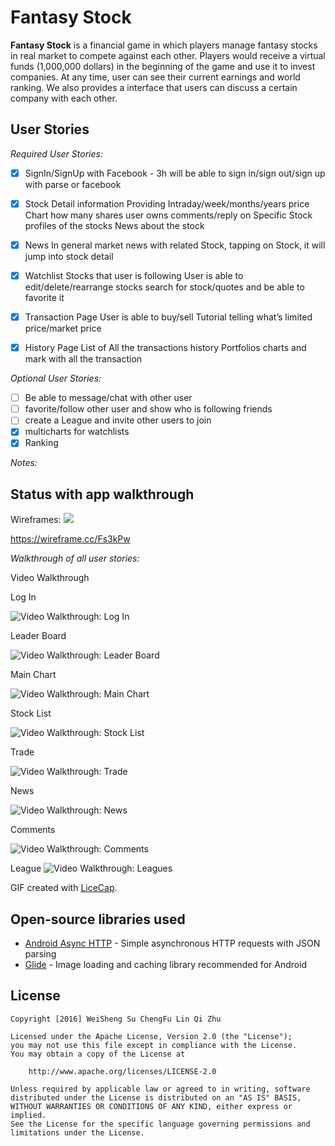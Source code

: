 # Fantasy Stock

**Fantasy Stock** is a financial game in which players manage fantasy stocks in real market to compete against each other. Players would receive a virtual funds (1,000,000 dollars) in the beginning of the game and use it to invest companies. At any time, user can see their current earnings and world ranking. We also provides a interface that users can discuss a certain company with each other.

## User Stories

*Required User Stories:*
* [x] SignIn/SignUp with Facebook - 3h
will be able to sign in/sign out/sign up with parse or facebook
* [x] Stock Detail information
Providing Intraday/week/months/years price Chart
how many shares user owns
comments/reply on Specific Stock
profiles of the stocks
News about the stock
* [x] News
In general market news with related Stock, tapping on Stock, it will jump into stock detail
* [x] Watchlist
Stocks that user is following
User is able to edit/delete/rearrange stocks
search for stock/quotes and be able to favorite it
* [x] Transaction Page
User is able to buy/sell
Tutorial telling what’s limited price/market price
* [x] History Page
List of All the transactions history 
Portfolios charts and mark with all the transaction 


*Optional User Stories:*
* [ ] Be able to message/chat with other user
* [ ] favorite/follow other user and show who is following friends
* [ ] create a League and invite other users to join
* [x] multicharts for watchlists
* [x] Ranking

*Notes:*

## Status with app walkthrough

Wireframes: 
<img src="https://cloud.githubusercontent.com/assets/7560784/13485320/6719052e-e0bb-11e5-8873-64e7b7571936.png">

https://wireframe.cc/Fs3kPw

*Walkthrough of all user stories:*

Video Walkthrough

Log In

<img src='rec.login.gif' title='Video Walkthrough: Log In' width='' alt='Video Walkthrough: Log In' />

Leader Board

<img src='rec.leaderboard.gif' title='Video Walkthrough: Leader Board' width='' alt='Video Walkthrough: Leader Board' />

Main Chart

<img src='rec.mainchart.gif' title='Video Walkthrough: Main Chart' width='' alt='Video Walkthrough: Main Chart' />

Stock List

<img src='rec.stocklist.gif' title='Video Walkthrough: Stock List' width='' alt='Video Walkthrough: Stock List' />

Trade

<img src='rec.trade.gif' title='Video Walkthrough: Trade' width='' alt='Video Walkthrough: Trade' />

News

<img src='rec.news.gif' title='Video Walkthrough: News' width='' alt='Video Walkthrough: News' />

Comments

<img src='rec.comments.gif' title='Video Walkthrough: Comments' width='' alt='Video Walkthrough: Comments' />

League
<img src='rec.league.gif' title='Video Walkthrough: Comments' width='' alt='Video Walkthrough: Leagues' />

GIF created with [LiceCap](http://www.cockos.com/licecap/).


## Open-source libraries used

- [Android Async HTTP](https://github.com/loopj/android-async-http) - Simple asynchronous HTTP requests with JSON parsing
- [Glide](https://github.com/bumptech/glide/) - Image loading and caching library recommended for Android

## License

    Copyright [2016] WeiSheng Su ChengFu Lin Qi Zhu

    Licensed under the Apache License, Version 2.0 (the "License");
    you may not use this file except in compliance with the License.
    You may obtain a copy of the License at

        http://www.apache.org/licenses/LICENSE-2.0

    Unless required by applicable law or agreed to in writing, software
    distributed under the License is distributed on an "AS IS" BASIS,
    WITHOUT WARRANTIES OR CONDITIONS OF ANY KIND, either express or implied.
    See the License for the specific language governing permissions and
    limitations under the License.

